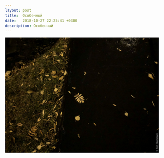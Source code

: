 ```yaml
---
layout: post
title:  Особенный
date:   2018-10-27 22:25:41 +0300
description: Особенный
---
```


<img src="/assets/images/2018/10/2018-10-27_22-25-41_IMG_0740_web.jpg" class="img-fluid mx-auto d-block" alt="Особенный" />
